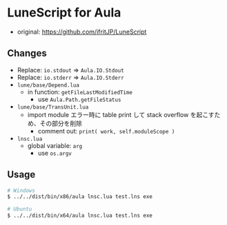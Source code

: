 ﻿# LuneScript for Aula

- original: https://github.com/ifritJP/LuneScript

## Changes

- Replace: `io.stdout` => `Aula.IO.Stdout`
- Replace: `io.stderr` => `Aula.IO.Stderr`
- `lune/base/Depend.lua`
    - in function: `getFileLastModifiedTime`
        - use `Aula.Path.getFileStatus`
- `lune/base/TransUnit.lua`
    - import module エラー時に table print して stack overflow を起こすため、その部分を削除
        - comment out: `print( work, self.moduleScope )`
- `lnsc.lua`
    - global variable: `arg`
        - use `os.argv`

## Usage

```bash
# Windows
$ ../../dist/bin/x86/aula lnsc.lua test.lns exe

# Ubuntu
$ ../../dist/bin/x64/aula lnsc.lua test.lns exe
```
